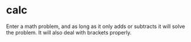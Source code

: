 # calc
Enter a math problem, and as long as it only adds or subtracts it will solve the problem. It will also deal with brackets properly.
